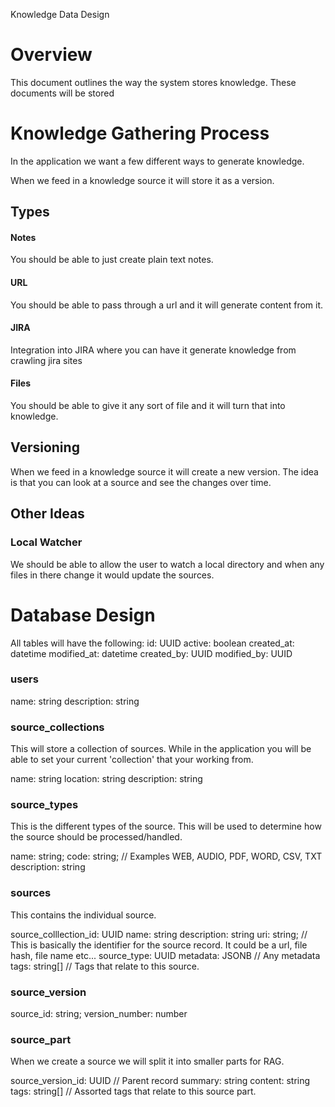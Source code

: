Knowledge Data Design

# Overview

This document outlines the way the system stores knowledge.
These documents will be stored

# Knowledge Gathering Process

In the application we want a few different ways to generate knowledge.

When we feed in a knowledge source it will store it as a version.

## Types

#### Notes

You should be able to just create plain text notes.

#### URL

You should be able to pass through a url and it will generate content from it.

#### JIRA

Integration into JIRA where you can have it generate knowledge from crawling jira sites

#### Files

You should be able to give it any sort of file and it will turn that into knowledge.

## Versioning

When we feed in a knowledge source it will create a new version.
The idea is that you can look at a source and see the changes over time.

## Other Ideas

### Local Watcher

We should be able to allow the user to watch a local directory and when any files in there change it would update the sources.

# Database Design

All tables will have the following:
id: UUID
active: boolean
created_at: datetime
modified_at: datetime
created_by: UUID
modified_by: UUID

### users

name: string
description: string

### source_collections

This will store a collection of sources.
While in the application you will be able to set your current 'collection' that your working from.

name: string
location: string
description: string

### source_types

This is the different types of the source. This will be used to determine how the source should be processed/handled.

name: string;
code: string; // Examples WEB, AUDIO, PDF, WORD, CSV, TXT
description: string

### sources

This contains the individual source.

source_colllection_id: UUID
name: string
description: string
uri: string; // This is basically the identifier for the source record. It could be a url, file hash, file name etc...
source_type: UUID
metadata: JSONB // Any metadata
tags: string[] // Tags that relate to this source.

### source_version

source_id: string;
version_number: number

### source_part

When we create a source we will split it into smaller parts for RAG.

source_version_id: UUID // Parent record
summary: string
content: string
tags: string[] // Assorted tags that relate to this source part.
